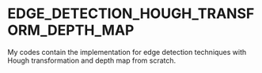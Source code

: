# EDGE_DETECTION_HOUGH_TRANSFORM_DEPTH_MAP
My codes contain the implementation for edge detection techniques with Hough transformation and depth map from scratch.
